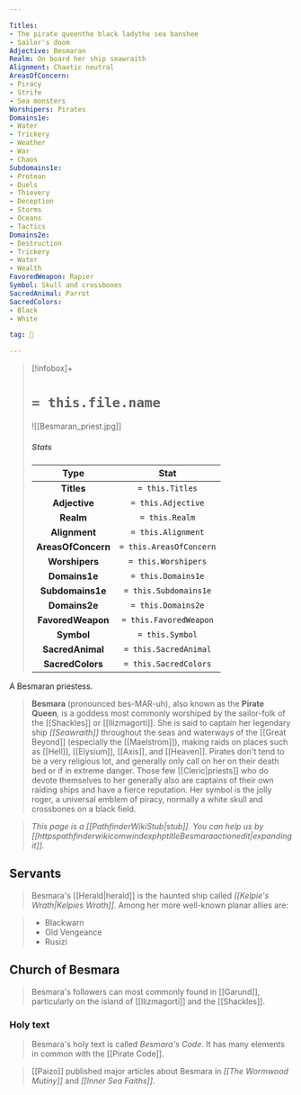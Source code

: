```yaml
---

Titles:
- The pirate queenthe black ladythe sea banshee
- Sailor's doom
Adjective: Besmaran
Realm: On board her ship seawraith
Alignment: Chaotic neutral
AreasOfConcern:
- Piracy
- Strife
- Sea monsters
Worshipers: Pirates
Domains1e:
- Water
- Trickery
- Weather
- War
- Chaos
Subdomains1e:
- Protean
- Duels
- Thievery
- Deception
- Storms
- Oceans
- Tactics
Domains2e:
- Destruction
- Trickery
- Water
- Wealth
FavoredWeapon: Rapier
Symbol: Skull and crossbones
SacredAnimal: Parrot
SacredColors:
- Black
- White

tag: 🙏

---
```


> [!infobox]+
> #  `= this.file.name`
> ![[Besmaran_priest.jpg]]
> ##### Stats
> Type | Stat |
> :---:|:---:|
> **Titles** | `= this.Titles` |
> **Adjective** | `= this.Adjective` |
> **Realm** | `= this.Realm` |
> **Alignment** | `= this.Alignment` |
> **AreasOfConcern** | `= this.AreasOfConcern` |
> **Worshipers** | `= this.Worshipers` |
> **Domains1e** | `= this.Domains1e` |
> **Subdomains1e** | `= this.Subdomains1e` |
> **Domains2e** | `= this.Domains2e` |
> **FavoredWeapon** | `= this.FavoredWeapon` |
> **Symbol** | `= this.Symbol` |
> **SacredAnimal** | `= this.SacredAnimal` |
> **SacredColors** | `= this.SacredColors` |



 
 A Besmaran priestess.
> **Besmara** (pronounced bes-MAR-uh), also known as the **Pirate Queen**, is a goddess most commonly worshiped by the sailor-folk of the [[Shackles]] or [[Ilizmagorti]]. She is said to captain her legendary ship *[[Seawraith]]* throughout the seas and waterways of the [[Great Beyond]] (especially the [[Maelstrom]]), making raids on places such as [[Hell]], [[Elysium]], [[Axis]], and [[Heaven]]. Pirates don't tend to be a very religious lot, and generally only call on her on their death bed or if in extreme danger. Those few [[Cleric|priests]] who do devote themselves to her generally also are captains of their own raiding ships and have a fierce reputation. Her symbol is the jolly roger, a universal emblem of piracy, normally a white skull and crossbones on a black field.


> *This page is a [[PathfinderWikiStub|stub]]. You can help us by [[httpspathfinderwikicomwindexphptitleBesmaraactionedit|expanding it]].*




## Servants

> Besmara's [[Herald|herald]] is the haunted ship called *[[Kelpie's Wrath|Kelpies Wrath]]*.
> Among her more well-known planar allies are:

> - Blackwarn
> - Old Vengeance
> - Rusizi

## Church of Besmara

> Besmara's followers can most commonly found in [[Garund]], particularly on the island of [[Ilizmagorti]] and the [[Shackles]].


### Holy text

> Besmara's holy text is called *Besmara's Code*. It has many elements in common with the [[Pirate Code]].


> [[Paizo]] published major articles about Besmara in *[[The Wormwood Mutiny]]* and *[[Inner Sea Faiths]]*.





